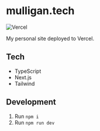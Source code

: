 # mulligan.tech

![Vercel](https://vercelbadge.vercel.app/api/mullim/mulligan)

My personal site deployed to Vercel.

## Tech

- TypeScript
- Next.js
- Tailwind

## Development

1. Run `npm i`
2. Run `npm run dev`
